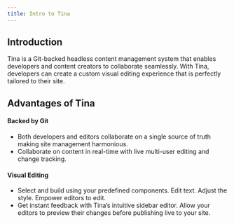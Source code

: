 ```yaml
---
title: Intro to Tina
---
```


## Introduction

Tina is a Git-backed headless content management system that enables developers and content creators to collaborate seamlessly. With Tina, developers can create a custom visual editing experience that is perfectly tailored to their site.

## Advantages of Tina

#### Backed by Git

* Both developers and editors collaborate on a single source of truth making site management harmonious.
* Collaborate on content in real-time with live multi-user editing and change tracking.

#### Visual Editing

* Select and build using your predefined components. Edit text. Adjust the style. Empower editors to edit.
* Get instant feedback with Tina’s intuitive sidebar editor. Allow your editors to preview their changes before publishing live to your site.
